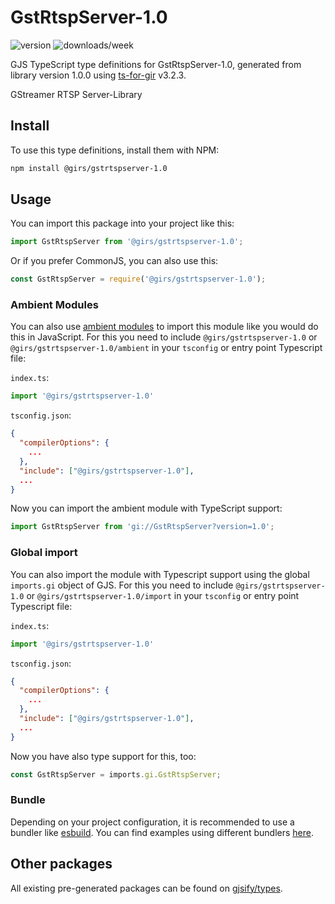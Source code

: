 
# GstRtspServer-1.0

![version](https://img.shields.io/npm/v/@girs/gstrtspserver-1.0)
![downloads/week](https://img.shields.io/npm/dw/@girs/gstrtspserver-1.0)


GJS TypeScript type definitions for GstRtspServer-1.0, generated from library version 1.0.0 using [ts-for-gir](https://github.com/gjsify/ts-for-gir) v3.2.3.

GStreamer RTSP Server-Library

## Install

To use this type definitions, install them with NPM:
```bash
npm install @girs/gstrtspserver-1.0
```

## Usage

You can import this package into your project like this:
```ts
import GstRtspServer from '@girs/gstrtspserver-1.0';
```

Or if you prefer CommonJS, you can also use this:
```ts
const GstRtspServer = require('@girs/gstrtspserver-1.0');
```

### Ambient Modules

You can also use [ambient modules](https://github.com/gjsify/ts-for-gir/tree/main/packages/cli#ambient-modules) to import this module like you would do this in JavaScript.
For this you need to include `@girs/gstrtspserver-1.0` or `@girs/gstrtspserver-1.0/ambient` in your `tsconfig` or entry point Typescript file:

`index.ts`:
```ts
import '@girs/gstrtspserver-1.0'
```

`tsconfig.json`:
```json
{
  "compilerOptions": {
    ...
  },
  "include": ["@girs/gstrtspserver-1.0"],
  ...
}
```

Now you can import the ambient module with TypeScript support: 

```ts
import GstRtspServer from 'gi://GstRtspServer?version=1.0';
```

### Global import

You can also import the module with Typescript support using the global `imports.gi` object of GJS.
For this you need to include `@girs/gstrtspserver-1.0` or `@girs/gstrtspserver-1.0/import` in your `tsconfig` or entry point Typescript file:

`index.ts`:
```ts
import '@girs/gstrtspserver-1.0'
```

`tsconfig.json`:
```json
{
  "compilerOptions": {
    ...
  },
  "include": ["@girs/gstrtspserver-1.0"],
  ...
}
```

Now you have also type support for this, too:

```ts
const GstRtspServer = imports.gi.GstRtspServer;
```

### Bundle

Depending on your project configuration, it is recommended to use a bundler like [esbuild](https://esbuild.github.io/). You can find examples using different bundlers [here](https://github.com/gjsify/ts-for-gir/tree/main/examples).

## Other packages

All existing pre-generated packages can be found on [gjsify/types](https://github.com/gjsify/types).

